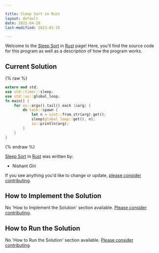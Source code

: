 ```yaml
---

title: Sleep Sort in Rust
layout: default
date: 2022-04-28
last-modified: 2023-01-15

---
```


Welcome to the [Sleep Sort](https://sampleprograms.io/projects/sleep-sort) in [Rust](https://sampleprograms.io/languages/rust) page! Here, you'll find the source code for this program as well as a description of how the program works.

## Current Solution

{% raw %}

```rust
extern mod std;
use std::timer::sleep;
use std::uv::global_loop;
fn main() {
    for os::args().tail().each |&arg| {
        do task::spawn {
            let n = uint::from_str(arg).get();
            sleep(global_loop::get(), n);
            io::println(arg);
        }
    }
}
```

{% endraw %}

[Sleep Sort](https://sampleprograms.io/projects/sleep-sort) in [Rust](https://sampleprograms.io/languages/rust) was written by:

- Nishant Giri

If you see anything you'd like to change or update, [please consider contributing](https://github.com/TheRenegadeCoder/sample-programs).

## How to Implement the Solution

No 'How to Implement the Solution' section available. [Please consider contributing](https://github.com/TheRenegadeCoder/sample-programs-website).

## How to Run the Solution

No 'How to Run the Solution' section available. [Please consider contributing](https://github.com/TheRenegadeCoder/sample-programs-website).